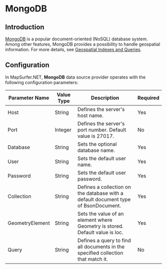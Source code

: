 # MongoDB 

## Introduction

[MongoDB](http://www.mongodb.org/) is a popular document-oriented (NoSQL) database system. Among other features, MongoDB provides a possibility to handle geospatial information. For more details, see [Geospatial Indexes and Queries](http://docs.mongodb.org/manual/applications/geospatial-indexes/).

## Configuration

In MapSurfer.NET, **MongoDB** data source provider operates with the following configuration parameters:

Parameter Name | Value Type | Description | Required
------------ | ------------- | ------------- | -------------
Host | String | Defines the server's host name. | Yes
Port | Integer | Defines the server's port number. Default value is 27017. | No
Database | String |  Sets the optional database name. | Yes
User | String | Sets the default user name. | Yes
Password | String | Sets the default user password. | Yes
Collection | String | Defines a collection on the database with a default document type of BsonDocument. | Yes
GeometryElement | String | Sets the value of an element where Geometry is stored. Default value is loc.| Yes
Query | String |  Defines a query to find all documents in the specified collection that match it. | No

